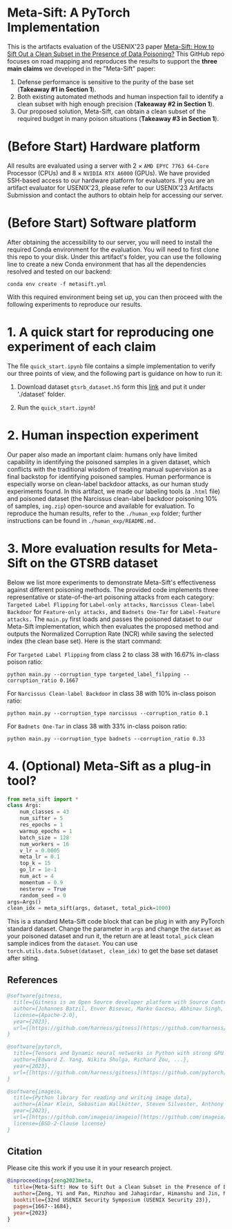 # Meta-Sift: A PyTorch Implementation
This is the artifacts evaluation of the USENIX'23 paper [Meta-Sift: How to Sift Out a Clean Subset in the Presence of Data Poisoning?](https://arxiv.org/abs/2210.06516)
This GitHub repo focuses on road mapping and reproduces the results to support the **three main claims** we developed in the "Meta-Sift" paper:
1. Defense performance is sensitive to the purity of the
base set (**Takeaway \#1 in Section 1**).
2. Both existing automated methods and human inspection fail to identify a clean subset with high enough precision (**Takeaway \#2 in Section 1**).
3. Our proposed solution, Meta-Sift, can obtain a clean subset of the required budget in many poison situations (**Takeaway \#3 in Section 1**).

# (Before Start) Hardware platform
All results are evaluated using a server with 2 $\times$ `AMD EPYC 7763 64-Core` Processor (CPUs) and 8 $\times$ `NVIDIA RTX A6000` (GPUs). We have provided SSH-based access to our hardware platform for evaluators. If you are an artifact evaluator for USENIX'23, please refer to our USENIX'23 Artifacts Submission and contact the authors to obtain help for accessing our server.

# (Before Start) Software platform
After obtaining the accessibility to our server, you will need to install the required Conda environment for the evaluation. You will need to first clone this repo to your disk. Under this artifact's folder, you can use the following line to create a new Conda environment that has all the dependencies resolved and tested on our backend:
```console
conda env create -f metasift.yml
```
With this required environment being set up, you can then proceed with the following experiments to reproduce our results.

# 1. A quick start for reproducing one experiment of each claim
The file `quick_start.ipynb` file contains a simple implementation to verify our three points of view, and the following part is guidance on how to run it:

1. Download dataset `gtsrb_dataset.h5` form this [link](https://drive.google.com/file/d/1SKYMwrnjEyFjjc7UWTdAyAjFI_demNtD/view?usp=sharing) and put it under './dataset' folder.

2. Run the `quick_start.ipynb`!

# 2. Human inspection experiment

Our paper also made an important claim: humans only have limited capability in identifying the poisoned samples in a given dataset, which conflicts with the traditional wisdom of treating manual supervision as a final backstop for identifying poisoned samples. Human performance is especially worse on clean-label backdoor attacks, as our human study experiments found. In this artifact, we made our labeling tools (a `.html` file) and poisoned dataset (the Narcissus clean-label backdoor poisoning 10% of samples, `img.zip`) open-source and available for evaluation. To reproduce the human results, refer to the `./human_exp` folder; further instructions can be found in `./human_exp/README.md.`


# 3. More evaluation results for Meta-Sift on the GTSRB dataset

Below we list more experiments to demonstrate Meta-Sift's effectiveness against different poisoning methods. The provided code implements three representative or state-of-the-art poisoning attacks from each category: `Targeted Label Flipping` for `Label-only attacks,` `Narcissus Clean-label Backdoor` for `Feature-only attacks,` and `Badnets One-Tar` for `Label-Feature attacks.` The `main.py` first loads and passes the poisoned dataset to our Meta-Sift implementation, which then evaluates the proposed method and outputs the Normalized Corruption Rate (NCR) while saving the selected index (the clean base set). Here is the start command: 

For `Targeted Label Flipping` from class 2 to class 38 with 16.67% in-class poison ratio:  
```console
python main.py --corruption_type targeted_label_filpping --corruption_ratio 0.1667
```


For `Narcissus Clean-label Backdoor` in class 38 with 10% in-class poison ratio:  
```console
python main.py --corruption_type narcissus --corruption_ratio 0.1
```


For `Badnets One-Tar` in class 38 with 33% in-class poison ratio:  
```console
python main.py --corruption_type badnets --corruption_ratio 0.33
```

# 4. (Optional) Meta-Sift as a plug-in tool?
```python
from meta_sift import *
class Args:
    num_classes = 43
    num_sifter = 5
    res_epochs = 1
    warmup_epochs = 1
    batch_size = 128
    num_workers = 16
    v_lr = 0.0005
    meta_lr = 0.1
    top_k = 15
    go_lr = 1e-1
    num_act = 4
    momentum = 0.9
    nesterov = True
    random_seed = 0
args=Args()
clean_idx = meta_sift(args, dataset, total_pick=1000)
```
This is a standard Meta-Sift code block that can be plug in with any PyTorch standard dataset.
Change the parameter in `args` and change the `dataset` as your poisoned dataset and run it, the return are at least `total_pick` clean sample indices from the `dataset`. You can use `torch.utils.data.Subset(dataset, clean_idx)` to get the base set dataset after siting.

## References

```bib
@software{gitness,
  title={Gitness is an Open Source developer platform with Source Control management, Continuous Integration and Continuous Delivery.},
  author={Johannes Batzil, Enver Bisevac, Marko Gacesa, Abhinav Singh, Atefeh Mohseni Ejiyeh, Hitesh Aringa, ...},
  license={Apache-2.0},
  year={2023},
  url={[https://github.com/harness/gitness](https://github.com/harness/gitness)}
}

@software{pytorch,
  title={Tensors and Dynamic neural networks in Python with strong GPU acceleration},
  author={Edward Z. Yang, Nikita Shulga, Richard Zou, ...},
  year={2023},
  url={[https://github.com/harness/gitness](https://github.com/pytorch/pytorch)}
}

@software{imageio,
  title={Python library for reading and writing image data},
  author={Almar Klein, Sebastian Wallkötter, Steven Silvester, Anthony Tanbakuchi, ...},
  year={2023},
  url={[https://github.com/imageio/imageio](https://github.com/imageio/imageio)},
  license={BSD-2-Clause license}
}
```

## Citation
Please cite this work if you use it in your research project.

```bib
@inproceedings{zeng2023meta,
  title={Meta-Sift: How to Sift Out a Clean Subset in the Presence of Data Poisoning?},
  author={Zeng, Yi and Pan, Minzhou and Jahagirdar, Himanshu and Jin, Ming and Lyu, Lingjuan and Jia, Ruoxi},
  booktitle={32nd USENIX Security Symposium (USENIX Security 23)},
  pages={1667--1684},
  year={2023}
}
```


